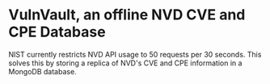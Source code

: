 # VulnVault, an offline NVD CVE and CPE Database
NIST currently restricts NVD API usage to 50 requests per 30 seconds. This solves this by storing a replica of NVD's CVE and CPE information in a MongoDB database.
